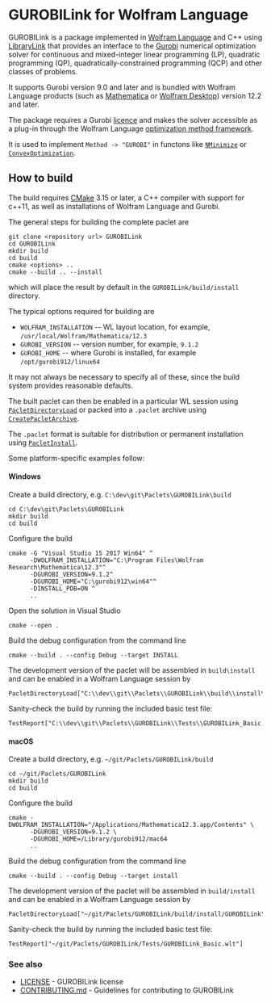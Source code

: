 
# GUROBILink for Wolfram Language

GUROBILink is a package implemented in [Wolfram Language](https://www.wolfram.com/language/) and C++
using [LibraryLink](https://reference.wolfram.com/language/guide/LibraryLink.html) that provides an interface
to the [Gurobi](https://www.gurobi.com/) numerical optimization solver for continuous and mixed-integer linear programming (LP),
quadratic programming (QP), quadratically-constrained programming (QCP) and other classes of problems.

It supports Gurobi version 9.0 and later and is bundled with Wolfram Language products (such as [Mathematica](https://www.wolfram.com/mathematica/)
or [Wolfram Desktop](https://www.wolfram.com/desktop/)) version 12.2 and later.

The package requires a Gurobi [licence](https://reference.wolfram.com/language/workflow/GetALicenseForGUROBI.html)
and makes the solver accessible as a plug-in through the Wolfram Language 
[optimization method framework](https://reference.wolfram.com/language/OptimizationMethodFramework/tutorial/OptimizationMethodFramework.html).

It is used to implement `Method -> "GUROBI"` in functons like [`NMinimize`](https://reference.wolfram.com/language/ref/NMinimize.html) or
[`ConvexOptimization`](https://reference.wolfram.com/language/ref/ConvexOptimization.html).

## How to build

The build requires [CMake](https://cmake.org/) 3.15 or later, a C++ compiler with support for c++11, as well
as installations of Wolfram Language and Gurobi.

The general steps for building the complete paclet are

```
git clone <repository url> GUROBILink
cd GUROBILink
mkdir build
cd build
cmake <options> ..
cmake --build .. --install
```

which will place the result by default in the `GUROBILink/build/install` directory. 

The typical options required for building are 

* `WOLFRAM_INSTALLATION` -- WL layout location, for example, `/usr/local/Wolfram/Mathematica/12.3`
* `GUROBI_VERSION` -- version number, for example, `9.1.2`
* `GUROBI_HOME` -- where Gurobi is installed, for example `/opt/gurobi912/linux64`

It may not always be necessary to specify all of these, since the build system provides reasonable defaults.

The built paclet can then be enabled in a particular WL session using
[`PacletDirectoryLoad`](https://reference.wolfram.com/language/ref/PacletDirectoryLoad.html)
or packed into a `.paclet` archive using
[`CreatePacletArchive`](https://reference.wolfram.com/language/ref/CreatePacletArchive.html).

The `.paclet` format is suitable for distribution or permanent installation using
[`PacletInstall`](https://reference.wolfram.com/language/ref/PacletInstall.html).

Some platform-specific examples follow:

#### Windows

Create a build directory, e.g. `C:\dev\git\Paclets\GUROBILink\build`
```
cd C:\dev\git\Paclets\GUROBILink
mkdir build
cd build
```
Configure the build
```
cmake -G "Visual Studio 15 2017 Win64" ^
      -DWOLFRAM_INSTALLATION="C:\Program Files\Wolfram Research\Mathematica\12.3"^
      -DGUROBI_VERSION=9.1.2^
      -DGUROBI_HOME="C:\gurobi912\win64"^
      -DINSTALL_PDB=ON ^
      ..
```
Open the solution in Visual Studio
```
cmake --open .
````
Build the debug configuration from the command line
```
cmake --build . --config Debug --target INSTALL
```
The development version of the paclet will be assembled in `build\install` and can be enabled in a
Wolfram Language session by

```
PacletDirectoryLoad["C:\\dev\\git\\Paclets\\GUROBILink\\build\\install\\GUROBILink"];
```
Sanity-check the build by running the included basic test file:

```
TestReport["C:\\dev\\git\\Paclets\\GUROBILink\\Tests\\GUROBILink_Basic.wlt"]
```

#### macOS

Create a build directory, e.g. `~/git/Paclets/GUROBILink/build`
```
cd ~/git/Paclets/GUROBILink
mkdir build
cd build
```
Configure the build
```
cmake -DWOLFRAM_INSTALLATION="/Applications/Mathematica12.3.app/Contents" \
      -DGUROBI_VERSION=9.1.2 \
      -DGUROBI_HOME=/Library/gurobi912/mac64
      ..
```
Build the debug configuration from the command line
```
cmake --build . --config Debug --target install
```
The development version of the paclet will be assembled in `build/install` and can be enabled in a Wolfram Language
session by

```
PacletDirectoryLoad["~/git/Paclets/GUROBILink/build/install/GUROBILink"];
```
Sanity-check the build by running the included basic test file:

```
TestReport["~/git/Paclets/GUROBILink/Tests/GUROBILink_Basic.wlt"]
```

### See also 
 * [LICENSE](LICENSE) - GUROBILink license
 * [CONTRIBUTING.md](CONTRIBUTING.md) - Guidelines for contributing to GUROBILink